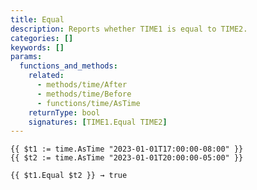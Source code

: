 ```yaml
---
title: Equal
description: Reports whether TIME1 is equal to TIME2.
categories: []
keywords: []
params:
  functions_and_methods:
    related:
      - methods/time/After
      - methods/time/Before
      - functions/time/AsTime
    returnType: bool
    signatures: [TIME1.Equal TIME2]
---
```


```go-html-template
{{ $t1 := time.AsTime "2023-01-01T17:00:00-08:00" }}
{{ $t2 := time.AsTime "2023-01-01T20:00:00-05:00" }}

{{ $t1.Equal $t2 }} → true
```
